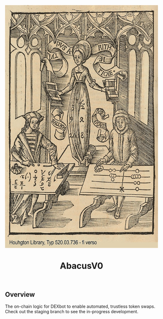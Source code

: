 <!-- PROJECT LOGO -->
<br />
<p align="center">
  <a href="https://github.com/github_username/repo_name">
    <img src="assets/abacus.jpg" alt="Logo" width="600" height="800">
  </a>
  <h1 align="center">AbacusV0</h1>
  <p align="center">

 
<br />


## Overview

The on-chain logic for DEXbot to enable automated, trustless token swaps. Check out the staging branch to see the in-progress development. 

